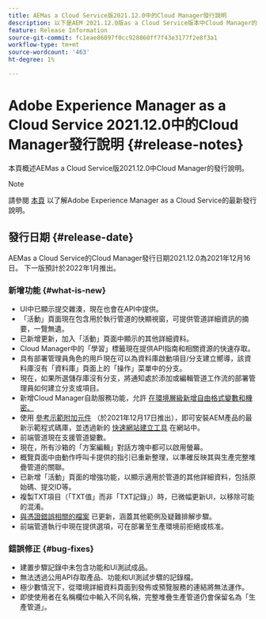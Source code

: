 ```yaml
---
title: AEMas a Cloud Service版2021.12.0中的Cloud Manager發行說明
description: 以下是AEM 2021.12.0版as a Cloud Service版本中Cloud Manager的發行說明。
feature: Release Information
source-git-commit: fc1eae86097f0cc928860ff7f43e3177f2e8f3a1
workflow-type: tm+mt
source-wordcount: '463'
ht-degree: 1%

---
```



# Adobe Experience Manager as a Cloud Service 2021.12.0中的Cloud Manager發行說明 {#release-notes}

本頁概述AEMas a Cloud Service版2021.12.0中Cloud Manager的發行說明。

>[!NOTE]
>
>請參閱 [本頁](/help/release-notes/release-notes-cloud/release-notes-current.md) 以了解Adobe Experience Manager as a Cloud Service的最新發行說明。

## 發行日期 {#release-date}

AEMas a Cloud Service的Cloud Manager發行日期2021.12.0為2021年12月16日。 下一版預計於2022年1月推出。

### 新增功能 {#what-is-new}

* UI中已顯示提交雜湊，現在也會在API中提供。
* 「活動」頁面現在包含用於執行管道的快顯視窗，可提供管道詳細資訊的摘要，一覽無遺。
* 已新增更新，加入「活動」頁面中顯示的其他詳細資料。
* Cloud Manager中的「學習」標籤現在提供API指南和相關資源的快速存取。
* 具有部署管理員角色的用戶現在可以為資料庫啟動項目/分支建立嚮導，該資料庫沒有「資料庫」頁面上的「操作」菜單中的分支。
* 現在，如果所選儲存庫沒有分支，將通知處於添加或編輯管道工作流的部署管理員如何建立分支或項目。
* 新增Cloud Manager自助服務功能，允許 [在環境層級新增自由格式變數和機密。](/help/implementing/cloud-manager/environment-variables.md)
* 使用 [參考示範附加元件](/help/journey-sites/demos-add-on/overview.md) （於2021年12月17日推出），即可安裝AEM產品的最新示範程式碼庫，並透過新的 [快速網站建立工具](/help/journey-sites/quick-site/overview.md) 在網站中。
* 前端管道現在支援管道變數。
* 現在，所有沙箱的「方案編輯」對話方塊中都可以啟用螢幕。
* 概覽頁面中由動作呼叫卡提供的指引已重新整理，以準確反映其與生產完整堆疊管道的關聯。
* 已新增「活動」頁面的增強功能，以顯示適用於管道的其他詳細資料，包括原始碼、提交ID等。
* 複製TXT項目（「TXT值」而非「TXT記錄」）時，已微幅更新UI，以移除可能的混淆。
* [與憑證錯誤相關的檔案](/help/implementing/cloud-manager/managing-ssl-certifications/add-ssl-certificate.md#certificate-errors) 已更新，涵蓋其他範例及疑難排解步驟。
* 前端管道執行中現在提供選項，可在部署至生產環境前拒絕或核准。

### 錯誤修正 {#bug-fixes}

* 建置步驟記錄中未包含功能和UI測試成品。
* 無法透過公用API存取產品、功能和UI測試步驟的記錄檔。
* 極少數情況下，從環境詳細資料頁面到發佈或預覽服務的連結將無法運作。
* 即使使用者在名稱欄位中輸入不同名稱，完整堆疊生產管道仍會保留名為「生產管道」。
